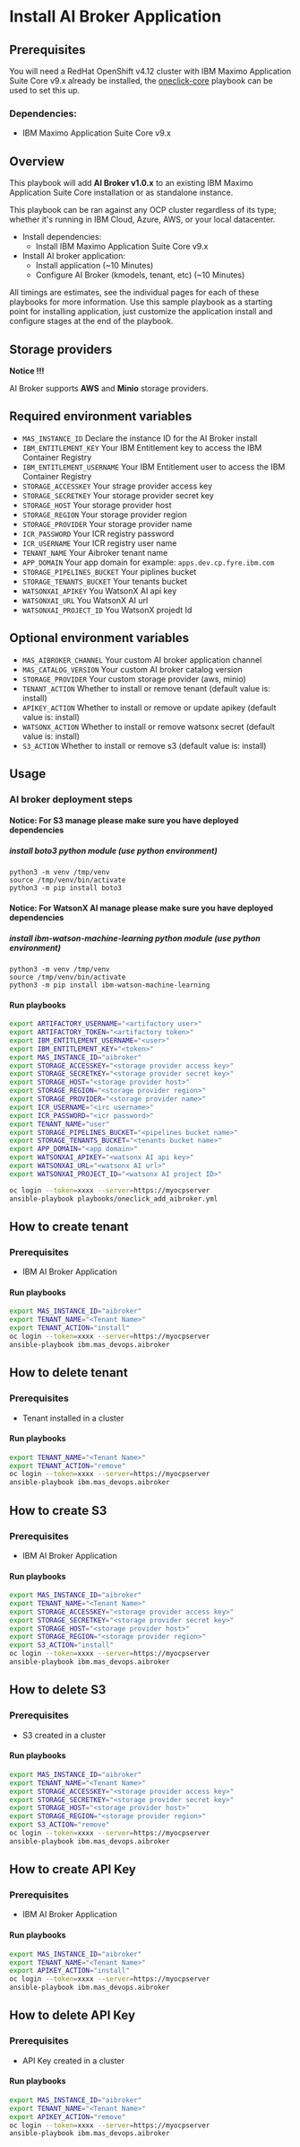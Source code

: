 # Install AI Broker Application

## Prerequisites

You will need a RedHat OpenShift v4.12 cluster with IBM Maximo Application Suite Core v9.x already be installed, the [oneclick-core](oneclick-core.md) playbook can be used to set this up.

### Dependencies:

- IBM Maximo Application Suite Core v9.x

## Overview

This playbook will add **AI Broker v1.0.x** to an existing IBM Maximo Application Suite Core installation or as standalone instance.

This playbook can be ran against any OCP cluster regardless of its type; whether it's running in IBM Cloud, Azure, AWS, or your local datacenter.

- Install dependencies:
  - Install IBM Maximo Application Suite Core v9.x
- Install AI broker application:
  - Install application (~10 Minutes)
  - Configure AI Broker (kmodels, tenant, etc) (~10 Minutes)

All timings are estimates, see the individual pages for each of these playbooks for more information. Use this sample playbook as a starting point for installing application, just customize the application install and configure stages at the end of the playbook.

## Storage providers

**Notice !!!**

AI Broker supports **AWS** and **Minio** storage providers.

## Required environment variables

- `MAS_INSTANCE_ID` Declare the instance ID for the AI Broker install
- `IBM_ENTITLEMENT_KEY` Your IBM Entitlement key to access the IBM Container Registry
- `IBM_ENTITLEMENT_USERNAME` Your IBM Entitlement user to access the IBM Container Registry
- `STORAGE_ACCESSKEY` Your strage provider access key
- `STORAGE_SECRETKEY` Your storage provider secret key
- `STORAGE_HOST` Your storage provider host
- `STORAGE_REGION` Your storage provider region
- `STORAGE_PROVIDER` Your storage provider name
- `ICR_PASSWORD` Your ICR registry password
- `ICR_USERNAME` Your ICR registry user name
- `TENANT_NAME` Your Aibroker tenant name
- `APP_DOMAIN` Your app domain for example: `apps.dev.cp.fyre.ibm.com`
- `STORAGE_PIPELINES_BUCKET` Your piplines bucket
- `STORAGE_TENANTS_BUCKET` Your tenants bucket
- `WATSONXAI_APIKEY` You WatsonX AI api key
- `WATSONXAI_URL` You WatsonX AI url
- `WATSONXAI_PROJECT_ID` You WatsonX projedt Id

## Optional environment variables

- `MAS_AIBROKER_CHANNEL` Your custom AI broker application channel
- `MAS_CATALOG_VERSION` Your custom AI broker catalog version
- `STORAGE_PROVIDER` Your custom storage provider (aws, minio)
- `TENANT_ACTION` Whether to install or remove tenant (default value is: install)
- `APIKEY_ACTION` Whether to install or remove or update apikey (default value is: install)
- `WATSONX_ACTION` Whether to install or remove watsonx secret (default value is: install)
- `S3_ACTION` Whether to install or remove s3 (default value is: install)

## Usage

### AI broker deployment steps

#### Notice: For S3 manage please make sure you have deployed dependencies

##### install boto3 python module (use python environment)

```
python3 -m venv /tmp/venv
source /tmp/venv/bin/activate
python3 -m pip install boto3
```

#### Notice: For WatsonX AI manage please make sure you have deployed dependencies

##### install ibm-watson-machine-learning python module (use python environment)

```
python3 -m venv /tmp/venv
source /tmp/venv/bin/activate
python3 -m pip install ibm-watson-machine-learning
```

#### Run playbooks

```bash
export ARTIFACTORY_USERNAME="<artifactory user>"
export ARTIFACTORY_TOKEN="<artifactory token>"
export IBM_ENTITLEMENT_USERNAME="<user>"
export IBM_ENTITLEMENT_KEY="<token>"
export MAS_INSTANCE_ID="aibroker"
export STORAGE_ACCESSKEY="<storage provider access key>"
export STORAGE_SECRETKEY="<storage provider secret key>"
export STORAGE_HOST="<storage provider host>"
export STORAGE_REGION="<storage provider region>"
export STORAGE_PROVIDER="<storage provider name>"
export ICR_USERNAME="<irc username>"
export ICR_PASSWORD="<icr password>"
export TENANT_NAME="user"
export STORAGE_PIPELINES_BUCKET="<pipelines bucket name>"
export STORAGE_TENANTS_BUCKET="<tenants bucket name>"
export APP_DOMAIN="<app domain>"
export WATSONXAI_APIKEY="<watsonx AI api key>"
export WATSONXAI_URL="<watsonx AI url>"
export WATSONXAI_PROJECT_ID="<watsonx AI project ID>"

oc login --token=xxxx --server=https://myocpserver
ansible-playbook playbooks/oneclick_add_aibroker.yml
```
## How to create tenant

### Prerequisites

- IBM AI Broker Application

#### Run playbooks

```bash
export MAS_INSTANCE_ID="aibroker"
export TENANT_NAME="<Tenant Name>"
export TENANT_ACTION="install"
oc login --token=xxxx --server=https://myocpserver
ansible-playbook ibm.mas_devops.aibroker
```

## How to delete tenant

### Prerequisites

- Tenant installed in a cluster

#### Run playbooks

```bash
export TENANT_NAME="<Tenant Name>"
export TENANT_ACTION="remove"
oc login --token=xxxx --server=https://myocpserver
ansible-playbook ibm.mas_devops.aibroker
```

## How to create S3

### Prerequisites

- IBM AI Broker Application

#### Run playbooks

```bash
export MAS_INSTANCE_ID="aibroker"
export TENANT_NAME="<Tenant Name>"
export STORAGE_ACCESSKEY="<storage provider access key>"
export STORAGE_SECRETKEY="<storage provider secret key>"
export STORAGE_HOST="<storage provider host>"
export STORAGE_REGION="<storage provider region>"
export S3_ACTION="install"
oc login --token=xxxx --server=https://myocpserver
ansible-playbook ibm.mas_devops.aibroker
```

## How to delete S3

### Prerequisites

- S3 created in a cluster

#### Run playbooks

```bash
export MAS_INSTANCE_ID="aibroker"
export TENANT_NAME="<Tenant Name>"
export STORAGE_ACCESSKEY="<storage provider access key>"
export STORAGE_SECRETKEY="<storage provider secret key>"
export STORAGE_HOST="<storage provider host>"
export STORAGE_REGION="<storage provider region>"
export S3_ACTION="remove"
oc login --token=xxxx --server=https://myocpserver
ansible-playbook ibm.mas_devops.aibroker
```

## How to create API Key

### Prerequisites

- IBM AI Broker Application

#### Run playbooks

```bash
export MAS_INSTANCE_ID="aibroker"
export TENANT_NAME="<Tenant Name>"
export APIKEY_ACTION="install"
oc login --token=xxxx --server=https://myocpserver
ansible-playbook ibm.mas_devops.aibroker
```

## How to delete API Key

### Prerequisites

- API Key created in a cluster

#### Run playbooks

```bash
export MAS_INSTANCE_ID="aibroker"
export TENANT_NAME="<Tenant Name>"
export APIKEY_ACTION="remove"
oc login --token=xxxx --server=https://myocpserver
ansible-playbook ibm.mas_devops.aibroker
```
